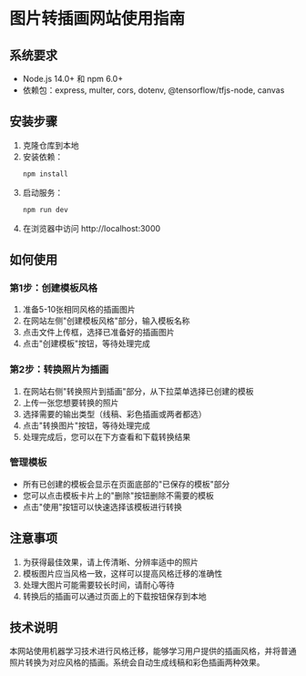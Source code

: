 # 图片转插画网站使用指南

## 系统要求

- Node.js 14.0+ 和 npm 6.0+
- 依赖包：express, multer, cors, dotenv, @tensorflow/tfjs-node, canvas

## 安装步骤

1. 克隆仓库到本地
2. 安装依赖：
   ```bash
   npm install
   ```
3. 启动服务：
   ```bash
   npm run dev
   ```
4. 在浏览器中访问 http://localhost:3000

## 如何使用

### 第1步：创建模板风格

1. 准备5-10张相同风格的插画图片
2. 在网站左侧"创建模板风格"部分，输入模板名称
3. 点击文件上传框，选择已准备好的插画图片
4. 点击"创建模板"按钮，等待处理完成

### 第2步：转换照片为插画

1. 在网站右侧"转换照片到插画"部分，从下拉菜单选择已创建的模板
2. 上传一张您想要转换的照片
3. 选择需要的输出类型（线稿、彩色插画或两者都选）
4. 点击"转换图片"按钮，等待处理完成
5. 处理完成后，您可以在下方查看和下载转换结果

### 管理模板

- 所有已创建的模板会显示在页面底部的"已保存的模板"部分
- 您可以点击模板卡片上的"删除"按钮删除不需要的模板
- 点击"使用"按钮可以快速选择该模板进行转换

## 注意事项

1. 为获得最佳效果，请上传清晰、分辨率适中的照片
2. 模板图片应当风格一致，这样可以提高风格迁移的准确性
3. 处理大图片可能需要较长时间，请耐心等待
4. 转换后的插画可以通过页面上的下载按钮保存到本地

## 技术说明

本网站使用机器学习技术进行风格迁移，能够学习用户提供的插画风格，并将普通照片转换为对应风格的插画。系统会自动生成线稿和彩色插画两种效果。 